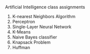 Artificial Intelligence class assignments
1. K-nearest Neighbors Algorithm
2. Perceptron
3. Single-Layer Neural Network
4. K-Means
5. Naive Bayes classifier
6. Knapsack Problem
7. Huffman
